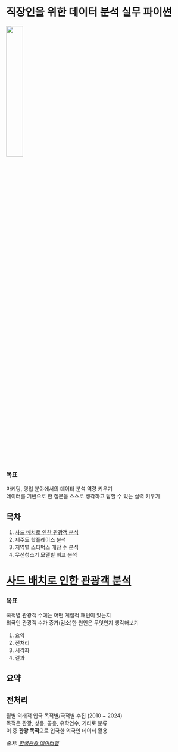 # 직장인을 위한 데이터 분석 실무 파이썬

<a href="https://wikibook.co.kr/pwdrev/">
    <img src="https://contents.kyobobook.co.kr/sih/fit-in/458x0/pdt/9791158392284.jpg" width=30%>
</a>

### 목표
마케팅, 영업 분야에서의 데이터 분석 역량 키우기  
데이터를 기반으로 한 질문을 스스로 생각하고 답할 수 있는 실력 키우기  

## 목차

1. [사드 배치로 인한 관광객 분석](#사드-배치로-인한-관광객-분석)
1. 제주도 핫플레이스 분석
1. 지역별 스타벅스 매장 수 분석
1. 무선청소기 모델별 비교 분석

# [사드 배치로 인한 관광객 분석](#목차)

### 목표

국적별 관광객 수에는 어떤 계절적 패턴이 있는지  
외국인 관광객 수가 증가(감소)한 원인은 무엇인지 생각해보기

1. 요약
1. 전처리
1. 시각화
1. 결과

## 요약


## 전처리

월별 외래객 입국 목적별/국적별 수집 (2010 ~ 2024)  
목적은 관광, 상용, 공용, 유학연수, 기타로 분류  
이 중 **관광 목적**으로 입국한 외국인 데이터 활용

*출처: [한국관광 데이터랩](https://datalab.visitkorea.or.kr/datalab/portal/ts/getEntcnyFrgnCust2Form.do#)*
